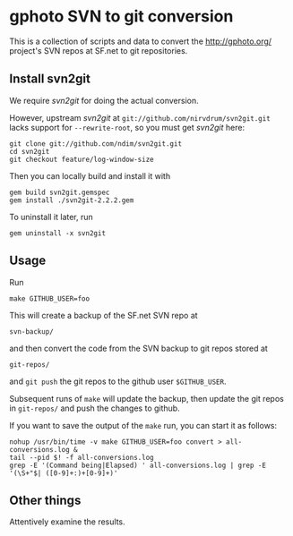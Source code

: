 gphoto SVN to git conversion
============================

This is a collection of scripts and data to convert the
http://gphoto.org/ project's SVN repos at SF.net to git repositories.


Install svn2git
---------------

We require _svn2git_ for doing the actual conversion.

However, upstream _svn2git_ at `git://github.com/nirvdrum/svn2git.git`
lacks support for `--rewrite-root`, so you must get _svn2git_ here:

    git clone git://github.com/ndim/svn2git.git
    cd svn2git
    git checkout feature/log-window-size

Then you can locally build and install it with

    gem build svn2git.gemspec
    gem install ./svn2git-2.2.2.gem

To uninstall it later, run

    gem uninstall -x svn2git


Usage
-----

Run

    make GITHUB_USER=foo

This will create a backup of the SF.net SVN repo at

    svn-backup/

and then convert the code from the SVN backup to git repos stored at

    git-repos/

and `git push` the git repos to the github user `$GITHUB_USER`.

Subsequent runs of `make` will update the backup, then update the
git repos in `git-repos/` and push the changes to github.

If you want to save the output of the `make` run, you can start it as
follows:

    nohup /usr/bin/time -v make GITHUB_USER=foo convert > all-conversions.log &
    tail --pid $! -f all-conversions.log
    grep -E '(Command being|Elapsed) ' all-conversions.log | grep -E '(\S+"$| ([0-9]+:)+[0-9]+)'


Other things
------------

Attentively examine the results.
